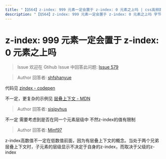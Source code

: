 ```yaml
---
title: "【Q564】z-index: 999 元素一定会置于 z-index: 0 元素之上吗 | css高频面试题"
description: "【Q564】z-index: 999 元素一定会置于 z-index: 0 元素之上吗 字节跳动面试题、阿里腾讯面试题、美团小米面试题。"
---
```


# z-index: 999 元素一定会置于 z-index: 0 元素之上吗

> Issue
> 欢迎在 Gtihub Issue 中回答此问题: [Issue 579](https://github.com/shfshanyue/Daily-Question/issues/579)

> Author
> 回答者: [shfshanyue](https://github.com/shfshanyue)

代码见 [zindex - codepen](https://codepen.io/shanyue/pen/XWMVpxJ)

不一定，更复杂的示例见 [层叠上下文 - MDN](https://developer.mozilla.org/zh-CN/docs/Web/CSS/CSS_Positioning/Understanding_z_index/The_stacking_context)

> Author
> 回答者: [sisipyhus](https://github.com/sisipyhus)

不一定 需要考虑到是否在同一个元素层级中 不然z-index的值有限制

> Author
> 回答者: [Minf97](https://github.com/Minf97)

z-index高数值不一定在低数值前面，因为有层叠上下文的概念。当处于两个兄弟层叠上下文时，子元素的层级显示不决定于自身的z-index，而取决于父级的z-index
